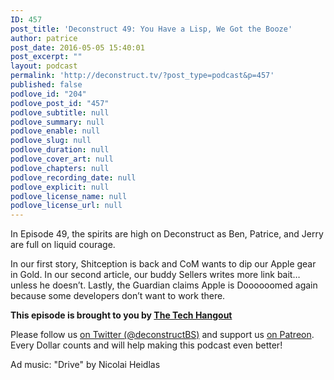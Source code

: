 ```yaml
---
ID: 457
post_title: 'Deconstruct 49: You Have a Lisp, We Got the Booze'
author: patrice
post_date: 2016-05-05 15:40:01
post_excerpt: ""
layout: podcast
permalink: 'http://deconstruct.tv/?post_type=podcast&p=457'
published: false
podlove_id: "204"
podlove_post_id: "457"
podlove_subtitle: null
podlove_summary: null
podlove_enable: null
podlove_slug: null
podlove_duration: null
podlove_cover_art: null
podlove_chapters: null
podlove_recording_date: null
podlove_explicit: null
podlove_license_name: null
podlove_license_url: null
---
```

<p>In Episode 49, the spirits are high on Deconstruct as Ben, Patrice, and Jerry are full on liquid courage.</p>
<p>In our first story, Shitception is back and CoM wants to dip our Apple gear in Gold.  In our second article, our buddy Sellers writes more link bait… unless he doesn’t.  Lastly, the Guardian claims Apple is Doooooomed again because some developers don’t want to work there.</p>
<p><strong>This episode is brought to you by <a href="http://thetechhangout.com">The Tech Hangout</a></strong>
</p>
<p>
Please follow us <a href="http://twitter.com/deconstructBS">on Twitter (@deconstructBS)</a> and support us <a href="http://patreon.com/deconstruct">on Patreon</a>. Every Dollar counts and will help making this podcast even better!
</p>
<p>Ad music: "Drive" by Nicolai Heidlas</p>